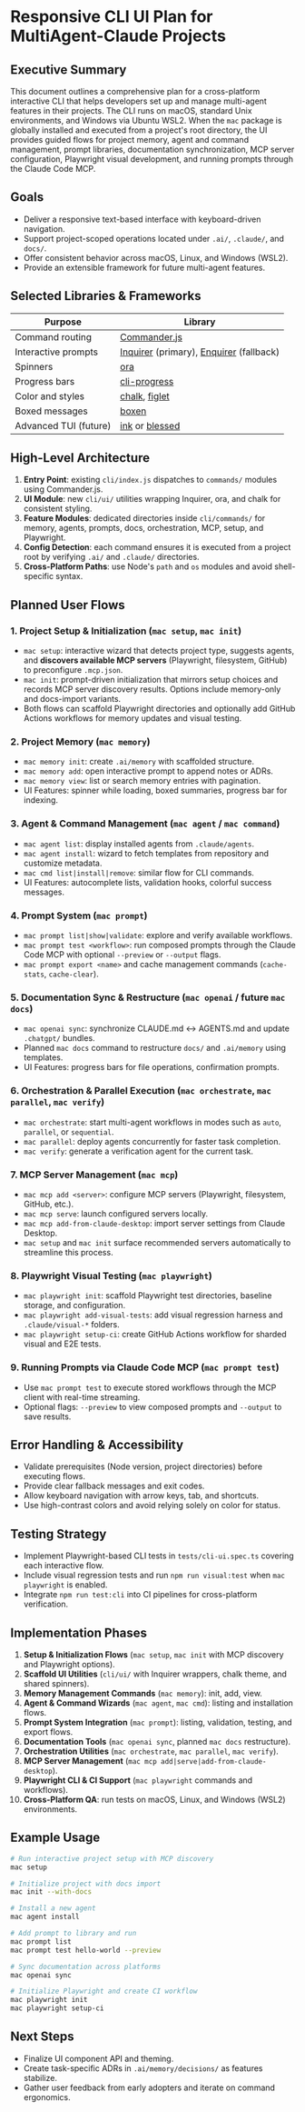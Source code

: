 # Responsive CLI UI Plan for MultiAgent-Claude Projects

## Executive Summary
This document outlines a comprehensive plan for a cross-platform interactive CLI that helps developers set up and manage multi-agent features in their projects. The CLI runs on macOS, standard Unix environments, and Windows via Ubuntu WSL2. When the `mac` package is globally installed and executed from a project's root directory, the UI provides guided flows for project memory, agent and command management, prompt libraries, documentation synchronization, MCP server configuration, Playwright visual development, and running prompts through the Claude Code MCP.

## Goals
- Deliver a responsive text-based interface with keyboard-driven navigation.
- Support project-scoped operations located under `.ai/`, `.claude/`, and `docs/`.
- Offer consistent behavior across macOS, Linux, and Windows (WSL2).
- Provide an extensible framework for future multi-agent features.

## Selected Libraries & Frameworks
| Purpose | Library |
| --- | --- |
| Command routing | [Commander.js](https://github.com/tj/commander.js) |
| Interactive prompts | [Inquirer](https://github.com/SBoudrias/Inquirer.js) (primary), [Enquirer](https://github.com/enquirer/enquirer) (fallback) |
| Spinners | [ora](https://github.com/sindresorhus/ora) |
| Progress bars | [cli-progress](https://github.com/AndiDittrich/Node.CLI-Progress) |
| Color and styles | [chalk](https://github.com/chalk/chalk), [figlet](https://github.com/patorjk/figlet.js) |
| Boxed messages | [boxen](https://github.com/sindresorhus/boxen) |
| Advanced TUI (future) | [ink](https://github.com/vadimdemedes/ink) or [blessed](https://github.com/chjj/blessed) |

## High-Level Architecture
1. **Entry Point**: existing `cli/index.js` dispatches to `commands/` modules using Commander.js.
2. **UI Module**: new `cli/ui/` utilities wrapping Inquirer, ora, and chalk for consistent styling.
3. **Feature Modules**: dedicated directories inside `cli/commands/` for memory, agents, prompts, docs, orchestration, MCP, setup, and Playwright.
4. **Config Detection**: each command ensures it is executed from a project root by verifying `.ai/` and `.claude/` directories.
5. **Cross-Platform Paths**: use Node's `path` and `os` modules and avoid shell-specific syntax.

## Planned User Flows
### 1. Project Setup & Initialization (`mac setup`, `mac init`)
- `mac setup`: interactive wizard that detects project type, suggests agents, and **discovers available MCP servers** (Playwright, filesystem, GitHub) to preconfigure `.mcp.json`.
- `mac init`: prompt-driven initialization that mirrors setup choices and records MCP server discovery results. Options include memory-only and docs-import variants.
- Both flows can scaffold Playwright directories and optionally add GitHub Actions workflows for memory updates and visual testing.

### 2. Project Memory (`mac memory`)
- `mac memory init`: create `.ai/memory` with scaffolded structure.
- `mac memory add`: open interactive prompt to append notes or ADRs.
- `mac memory view`: list or search memory entries with pagination.
- UI Features: spinner while loading, boxed summaries, progress bar for indexing.

### 3. Agent & Command Management (`mac agent` / `mac command`)
- `mac agent list`: display installed agents from `.claude/agents`.
- `mac agent install`: wizard to fetch templates from repository and customize metadata.
- `mac cmd list|install|remove`: similar flow for CLI commands.
- UI Features: autocomplete lists, validation hooks, colorful success messages.

### 4. Prompt System (`mac prompt`)
- `mac prompt list|show|validate`: explore and verify available workflows.
- `mac prompt test <workflow>`: run composed prompts through the Claude Code MCP with optional `--preview` or `--output` flags.
- `mac prompt export <name>` and cache management commands (`cache-stats`, `cache-clear`).

### 5. Documentation Sync & Restructure (`mac openai` / future `mac docs`)
- `mac openai sync`: synchronize CLAUDE.md ↔ AGENTS.md and update `.chatgpt/` bundles.
- Planned `mac docs` command to restructure `docs/` and `.ai/memory` using templates.
- UI Features: progress bars for file operations, confirmation prompts.

### 6. Orchestration & Parallel Execution (`mac orchestrate`, `mac parallel`, `mac verify`)
- `mac orchestrate`: start multi-agent workflows in modes such as `auto`, `parallel`, or `sequential`.
- `mac parallel`: deploy agents concurrently for faster task completion.
- `mac verify`: generate a verification agent for the current task.

### 7. MCP Server Management (`mac mcp`)
- `mac mcp add <server>`: configure MCP servers (Playwright, filesystem, GitHub, etc.).
- `mac mcp serve`: launch configured servers locally.
- `mac mcp add-from-claude-desktop`: import server settings from Claude Desktop.
- `mac setup` and `mac init` surface recommended servers automatically to streamline this process.

### 8. Playwright Visual Testing (`mac playwright`)
- `mac playwright init`: scaffold Playwright test directories, baseline storage, and configuration.
- `mac playwright add-visual-tests`: add visual regression harness and `.claude/visual-*` folders.
- `mac playwright setup-ci`: create GitHub Actions workflow for sharded visual and E2E tests.

### 9. Running Prompts via Claude Code MCP (`mac prompt test`)
- Use `mac prompt test` to execute stored workflows through the MCP client with real-time streaming.
- Optional flags: `--preview` to view composed prompts and `--output` to save results.

## Error Handling & Accessibility
- Validate prerequisites (Node version, project directories) before executing flows.
- Provide clear fallback messages and exit codes.
- Allow keyboard navigation with arrow keys, tab, and shortcuts.
- Use high-contrast colors and avoid relying solely on color for status.

## Testing Strategy
- Implement Playwright-based CLI tests in `tests/cli-ui.spec.ts` covering each interactive flow.
- Include visual regression tests and run `npm run visual:test` when `mac playwright` is enabled.
- Integrate `npm run test:cli` into CI pipelines for cross-platform verification.

## Implementation Phases
1. **Setup & Initialization Flows** (`mac setup`, `mac init` with MCP discovery and Playwright options).
2. **Scaffold UI Utilities** (`cli/ui/` with Inquirer wrappers, chalk theme, and shared spinners).
3. **Memory Management Commands** (`mac memory`): init, add, view.
4. **Agent & Command Wizards** (`mac agent`, `mac cmd`): listing and installation flows.
5. **Prompt System Integration** (`mac prompt`): listing, validation, testing, and export flows.
6. **Documentation Tools** (`mac openai sync`, planned `mac docs` restructure).
7. **Orchestration Utilities** (`mac orchestrate`, `mac parallel`, `mac verify`).
8. **MCP Server Management** (`mac mcp add|serve|add-from-claude-desktop`).
9. **Playwright CLI & CI Support** (`mac playwright` commands and workflows).
10. **Cross-Platform QA**: run tests on macOS, Linux, and Windows (WSL2) environments.

## Example Usage
```bash
# Run interactive project setup with MCP discovery
mac setup

# Initialize project with docs import
mac init --with-docs

# Install a new agent
mac agent install

# Add prompt to library and run
mac prompt list
mac prompt test hello-world --preview

# Sync documentation across platforms
mac openai sync

# Initialize Playwright and create CI workflow
mac playwright init
mac playwright setup-ci
```

## Next Steps
- Finalize UI component API and theming.
- Create task-specific ADRs in `.ai/memory/decisions/` as features stabilize.
- Gather user feedback from early adopters and iterate on command ergonomics.
